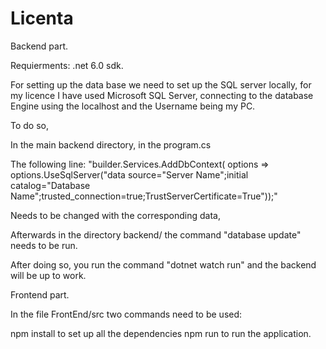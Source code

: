 # Licenta

Backend part.

Requierments: .net 6.0 sdk.

For setting up the data base we need to set up the SQL server locally, for my licence I have used Microsoft SQL Server, connecting to the database Engine
using the localhost and the Username being my PC.

To do so,

In the main backend directory, in the program.cs 

The following line:
"builder.Services.AddDbContext<ApplicationDbContext>(
        options => options.UseSqlServer("data source="Server Name";initial catalog="Database Name";trusted_connection=true;TrustServerCertificate=True"));"

Needs to be changed with the corresponding data, 

Afterwards in the directory backend/ the command "database update" needs to be run.

After doing so, you run the command "dotnet watch run" and the backend will be up to work.

Frontend part.

In the file FrontEnd/src two commands need to be used:

npm install to set up all the dependencies
npm run to run the application.



